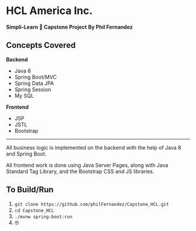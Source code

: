 # HCL America Inc.
**Simpli-Learn 🤪 Capstone Project**
**By Phil Fernandez**
## Concepts Covered
**Backend**
 - Java 8
 - Spring Boot/MVC
 - Spring Data JPA
 - Spring Session
 - My SQL
 
 **Frontend**
 - JSP
 - JSTL
 - Bootstrap


----------


All business logic is implemented on the backend with the
help of Java 8 and Spring Boot.

All frontend work is done using Java Server Pages, along with Java Standard Tag Library, and the Bootstrap CSS and JS libraries.

## To Build/Run

 1. `git clone https://github.com/philFernandez/Capstone_HCL.git`
 2. `cd Capstone_HCL`
 3. `./mvnw spring-boot:run`
 4. 🤓